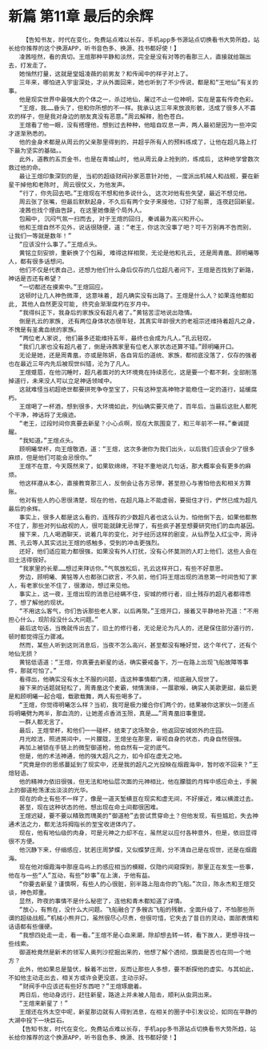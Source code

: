 # 新篇 第11章 最后的余辉
        【告知书友，时代在变化，免费站点难以长存，手机app多书源站点切换看书大势所趋，站长给你推荐的这个换源APP，听书音色多、换源、找书都好使！】
       凌茜哑然，看的真切。王煊那种平静和淡然，完全是没有对等的看那三人，直接就给踹出去，打发走了。
       她悄然打量，这就是堂姐凌薇的前男友？和传闻中的样子对上了。
       三年来，哪怕进入宇宙深处，才从外面回来，她也听到了不少传说，都是和“王地仙”有关的事。
       他是现实世界中最强大的个体之一，杀过地仙，屠过不止一位神明，实在是富有传奇色彩。
       “王煊，我……昏头了，但和你所想的不一样。我承认这三年来放浪形骸，活成了很多人不喜欢的样子，但是我对身边的朋友真没有恶意。”周云解释，脸色苍白。
       王煊看了他一眼，没有搭理他，想到过去种种，他暗自叹息一声，两人最初是因为一些冲突才逐渐熟悉的。
       他的金身术都是从周云的父亲那里得到的，并超乎所有人的预料练成了，让他在超凡路上打下最为坚实的基础。。
       此外，道教的五页金书，也是在青城山时, 他从周云身上抢到的，练成后, 这种绝学曾数次救过他的命。
       最让王煊印象深刻的是, 当初的超级财阀孙家恶意针对他, 一度派出机械人和战舰，要在新星干掉他和老陈时, 周云很仗义，为他发声。
       “行了，你先回去吧。”王煊现在不想和他多说什么, 这次对他有些失望，最近不想见他。
       周云张了张嘴，但最后默默起身，不久后有两个女子来接他，订好了船票, 连夜赶回新星。
       凌茜也找个理由告辞, 在这里她像是个局外人。
       包厢中, 沉闷气氛一扫而去, 对于王煊的回归, 秦诚最为高兴和开心。
       他和王煊自然不见外，说话很随便，道：“老王，你这次没事了吧？可千万别再不告而别，让我们一等就是数年！”
       “应该没什么事了。”王煊点头。
       黄铭立刻安排，重新换了个包厢, 难得这样相聚，无论是他和孔云, 还是周青凰、顾明曦等人，都有很多话想问。
       他们不仅是代表自己，还想为他们什么身后仅存的几位超凡者问下，王煊是否找到了新路，神话是否还有希望？
       “一切都还在摸索中。”王煊回应。
       这顿时让几人神色微滞, 这意味着, 超凡确实没有出路了。王煊是什么人？如果连他都如此, 其他人自然更没可能, 终究会渐渐腐朽在岁月中。
       “我得纠正下，我身后的家族没有超凡者了。”黄铭苦涩地说出隐情。
       倒是孔云的家族, 还有两位身体状态很年轻，其真实年龄很大的老祖宗还维持着超凡之身，不愧是有圣禽血统的家族。
       “两位老人家说, 他们最多还能维持五年，最终也会成为凡人。”孔云轻叹。
       “我们几家也没有超凡者了，倒是诗茜家里有位老人家状态还算不错。”顾明曦开口。
       无论是她，还是周青凰，亦或是陈妍，各自背后的道统、家族，都彻底没落了，仅存的强者也在最近三年内先后被现世纠错，沦为了凡人。
       王煊蹙眉，在他沉睡时，超凡者面对的大环境竟在持续恶化，这是要一个都不剩，全部削落掉道行，未来没人可以立足神话领域中。
       这就难怪当初超绝世都要拼死争夺至宝了，只有这种至高神物才能稳住一定的道行，延缓腐朽。
       王煊喝了一杯酒，想到很多，大环境如此，列仙确实要灭绝了，百年后，当最后这批人都死个干净，神话将了无痕迹。
       “老王，过段时间你真要去新星？小心点啊，现在大氛围变了，和三年前不一样。”秦诚提醒。
       “我知道。”王煊点头。
       顾明曦举杯，向王煊敬酒，道：“王煊，这次多谢你为我们出头，以后我们应该会少了很多麻烦，但是他们可能会忌恨你。”
       王煊不在意，今天既然来了，如果软绵绵，不轻不重地说几句话，那大概率会有更多的麻烦。
       他这样遵从本心，直接教育那三人，反倒会让各方忌惮，甚至担心与害怕他去和相关方算账。
       他对有些人的心思很清楚，现在的他，在超凡路上不能虚弱，要挺住才行，俨然已成为超凡最后的余辉。
       事实上，很多人都是这么看的，连残存的少数超凡者也这么认为，怕他倒下去，如果他都熬不住了，那些对列仙敌视的人，很可能就肆无忌惮了，有些疯子甚至想要研究他们的血肉基因。
       接下来，几人喝酒聊天，说着几年的变化，对于经历这样的剧变，从仙界坠入红尘中，周诗茜、孔云等人其实远比王煊的感触多，受到的冲击更强烈。
       还好，他们适应能力都很强，如果没有外人打扰，没有心怀莫测的人盯上他们，这些人会在旧土活得很好。
       “我家里的长辈……想过来拜访你。”气氛放松后，孔云这样开口，有些不好意思。
       旁边，顾明曦、黄铭等人也都张口欲言，不久前，他们将王煊出现的消息第一时间告知了家人，有老家伙坐不住了，很激动，想过来见他。
       事实上，这一夜，王煊出现的消息已经瞒不住，安城的修行者，旧土残存的超凡者都得悉了，想了解他的现状。
       “不用这么客气，你们告诉那些老人家，以后再聚。”王煊开口，接着又平静地补充道：“不用担心什么，现阶段没什么大问题。”
       最后这句话，当晚就传出去了，旧土的修行者，无论是沦为凡人的，还是保住部分道行的，顿时都觉得压力骤减。
       然而，某些人听到这则消息后，当夜不怎么高兴，甚至都没有睡好觉，这个年代了，还有个地仙无损？
       黄铭低语道：“王煊，你真要去新星的话，确实要戒备下，万一在路上出现飞船故障等事件，那就可怕了。”
       看得出，他确实没有水土不服的问题，连这种事情都门清，彻底融入现世了。
       接下来的话题就轻松了，周青凰这个麦霸，倾情演绎，一展歌喉，确实人美歌更甜，最后更是和顾明曦一起合唱，载歌载舞，两人有些喝多了。
       “王煊，你觉得明曦怎么样？当初，我可是极力撮合你们两个的，结果被你这家伙一剑差点将明曦劈为两半，那血流的，让她差点香消玉殒，真是……”周青凰旧事重提。
       一群人都无言了。
       最后，王煊举杯，和他们一一碰杯，结束了这场聚会，他返回安城郊外的庄园。
       月光皎洁，照进房间中，一片朦胧，王煊坐在那里，审视自身的状态，肉身自然很强。
       再加上被锁在手链上的微型御道枪，他自然有一定的底气。
       但是，他的术法神通，他的强大超凡之力，如今却在虚无之地。
       “究竟是你的思感蔓延到了现实中，还是我的超凡之光投映在烟霞海中，暂时收不回来？”王煊轻语。
       他的精神力依旧很强，但无法和地仙层次面的元神相比，他在朦胧的月辉中感应命土，手腕上的御道枪荡漾出淡淡的光华。
       现在的命土有些不一样了，像是一道天堑横亘在现实和虚无间，不好接近，难以横渡过去。
       甚至，现在这种状态的他，想出现在命土间都很困难。
       王煊迟疑，要不要以精致而瑰美的“御道枪”去尝试贯穿命土？但他发现，有些尴尬，失去神通术法之力，都无法将拇指长的至宝收进体内了。
       现在，他有地仙级的肉身，可是元神之力却不在，虽然足以应付各种意外，但是，依旧显得很不方便。
       他沉静下来，仔细感应，犹若庄周梦蝶，又似蝶梦庄周，分不清自己是在现世，还是在烟霞海。
       现在他对烟霞海中那座岛屿上的感应相当的模糊，仅隐约间窥探到，那里正在发生一些事，他在与一些“人”互动，有些“妙事”在上演，于他有益。
       “你要去新星？谨慎啊，有些人的心很脏，别半路上阻击你的飞船。”次日，陈永杰和王煊交谈，神色郑重。
       显然，昨夜的事情不是什么秘密了，连他和青木都知道了详情。
       “放心，有熊在，没什么大问题。飞船融合了多艘古飞船的残骸，全面升级了，不怕那些所谓的超级战舰。”机械小熊开口，虽然很尽心尽责，但很可惜，它失去了昔日的灵动，面部表情和话语都有些僵硬。
       “我想四处走一走，看一看。”王煊不是心血来潮，除却想去转一转，看下故人，更想寻找一些线索。
       御道枪竟然是新术的领军人奥列沙挖掘出来的，他想了解个透彻，旗面是否也在同一个地方？
       此外，他如果总是蛰伏，躲着不出世，反而让那些人多想，要不断探他的虚实。与其如此，不如他主动走出去，相关方或许会更没底，主动示好。
       “财阀手中应该还有些好东西吧？”王煊琢磨着。
       两日后，他动身远行，赶往新星，路途上并未被人阻击，顺利从虫洞出来。
       “王煊来新星了！”
       王煊还在外太空中呢，新星那边就有人得到消息，在相关的圈子中引发议论，如同在平静的大湖中投下一块巨石。
       【告知书友，时代在变化，免费站点难以长存，手机app多书源站点切换看书大势所趋，站长给你推荐的这个换源APP，听书音色多、换源、找书都好使！】